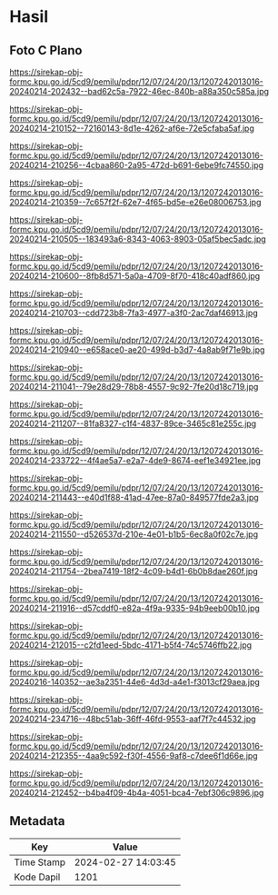 # Hasil

## Foto C Plano

https://sirekap-obj-formc.kpu.go.id/5cd9/pemilu/pdpr/12/07/24/20/13/1207242013016-20240214-202432--bad62c5a-7922-46ec-840b-a88a350c585a.jpg

https://sirekap-obj-formc.kpu.go.id/5cd9/pemilu/pdpr/12/07/24/20/13/1207242013016-20240214-210152--72160143-8d1e-4262-af6e-72e5cfaba5af.jpg

https://sirekap-obj-formc.kpu.go.id/5cd9/pemilu/pdpr/12/07/24/20/13/1207242013016-20240214-210256--4cbaa860-2a95-472d-b691-6ebe9fc74550.jpg

https://sirekap-obj-formc.kpu.go.id/5cd9/pemilu/pdpr/12/07/24/20/13/1207242013016-20240214-210359--7c657f2f-62e7-4f65-bd5e-e26e08006753.jpg

https://sirekap-obj-formc.kpu.go.id/5cd9/pemilu/pdpr/12/07/24/20/13/1207242013016-20240214-210505--183493a6-8343-4063-8903-05af5bec5adc.jpg

https://sirekap-obj-formc.kpu.go.id/5cd9/pemilu/pdpr/12/07/24/20/13/1207242013016-20240214-210600--8fb8d571-5a0a-4709-8f70-418c40adf860.jpg

https://sirekap-obj-formc.kpu.go.id/5cd9/pemilu/pdpr/12/07/24/20/13/1207242013016-20240214-210703--cdd723b8-7fa3-4977-a3f0-2ac7daf46913.jpg

https://sirekap-obj-formc.kpu.go.id/5cd9/pemilu/pdpr/12/07/24/20/13/1207242013016-20240214-210940--e658ace0-ae20-499d-b3d7-4a8ab9f71e9b.jpg

https://sirekap-obj-formc.kpu.go.id/5cd9/pemilu/pdpr/12/07/24/20/13/1207242013016-20240214-211041--79e28d29-78b8-4557-9c92-7fe20d18c719.jpg

https://sirekap-obj-formc.kpu.go.id/5cd9/pemilu/pdpr/12/07/24/20/13/1207242013016-20240214-211207--81fa8327-c1f4-4837-89ce-3465c81e255c.jpg

https://sirekap-obj-formc.kpu.go.id/5cd9/pemilu/pdpr/12/07/24/20/13/1207242013016-20240214-233722--4f4ae5a7-e2a7-4de9-8674-eef1e34921ee.jpg

https://sirekap-obj-formc.kpu.go.id/5cd9/pemilu/pdpr/12/07/24/20/13/1207242013016-20240214-211443--e40d1f88-41ad-47ee-87a0-849577fde2a3.jpg

https://sirekap-obj-formc.kpu.go.id/5cd9/pemilu/pdpr/12/07/24/20/13/1207242013016-20240214-211550--d526537d-210e-4e01-b1b5-6ec8a0f02c7e.jpg

https://sirekap-obj-formc.kpu.go.id/5cd9/pemilu/pdpr/12/07/24/20/13/1207242013016-20240214-211754--2bea7419-18f2-4c09-b4d1-6b0b8dae260f.jpg

https://sirekap-obj-formc.kpu.go.id/5cd9/pemilu/pdpr/12/07/24/20/13/1207242013016-20240214-211916--d57cddf0-e82a-4f9a-9335-94b9eeb00b10.jpg

https://sirekap-obj-formc.kpu.go.id/5cd9/pemilu/pdpr/12/07/24/20/13/1207242013016-20240214-212015--c2fd1eed-5bdc-4171-b5f4-74c5746ffb22.jpg

https://sirekap-obj-formc.kpu.go.id/5cd9/pemilu/pdpr/12/07/24/20/13/1207242013016-20240216-140352--ae3a2351-44e6-4d3d-a4e1-f3013cf29aea.jpg

https://sirekap-obj-formc.kpu.go.id/5cd9/pemilu/pdpr/12/07/24/20/13/1207242013016-20240214-234716--48bc51ab-36ff-46fd-9553-aaf7f7c44532.jpg

https://sirekap-obj-formc.kpu.go.id/5cd9/pemilu/pdpr/12/07/24/20/13/1207242013016-20240214-212355--4aa9c592-f30f-4556-9af8-c7dee6f1d66e.jpg

https://sirekap-obj-formc.kpu.go.id/5cd9/pemilu/pdpr/12/07/24/20/13/1207242013016-20240214-212452--b4ba4f09-4b4a-4051-bca4-7ebf306c9896.jpg


## Metadata

| Key        | Value               |
| ---------- | ------------------- |
| Time Stamp | 2024-02-27 14:03:45 |
| Kode Dapil | 1201                |



